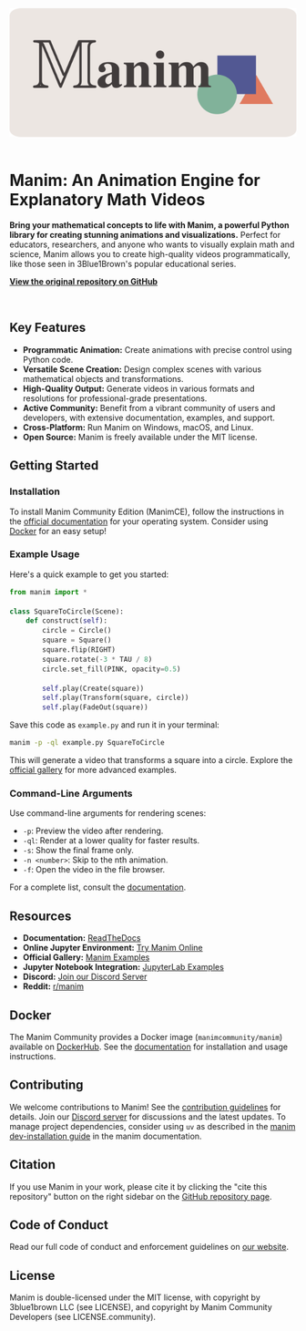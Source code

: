 <p align="center">
    <a href="https://www.manim.community/"><img src="https://raw.githubusercontent.com/ManimCommunity/manim/main/logo/cropped.png" alt="Manim Community Logo"></a>
    <br />
    <br />
</p>

# Manim: An Animation Engine for Explanatory Math Videos

**Bring your mathematical concepts to life with Manim, a powerful Python library for creating stunning animations and visualizations.** Perfect for educators, researchers, and anyone who wants to visually explain math and science, Manim allows you to create high-quality videos programmatically, like those seen in 3Blue1Brown's popular educational series.  

**[View the original repository on GitHub](https://github.com/ManimCommunity/manim)**

<br/>

## Key Features

*   **Programmatic Animation:** Create animations with precise control using Python code.
*   **Versatile Scene Creation:** Design complex scenes with various mathematical objects and transformations.
*   **High-Quality Output:** Generate videos in various formats and resolutions for professional-grade presentations.
*   **Active Community:** Benefit from a vibrant community of users and developers, with extensive documentation, examples, and support.
*   **Cross-Platform:** Run Manim on Windows, macOS, and Linux.
*   **Open Source:**  Manim is freely available under the MIT license.

## Getting Started

### Installation

To install Manim Community Edition (ManimCE), follow the instructions in the [official documentation](https://docs.manim.community/en/stable/installation.html) for your operating system.  Consider using [Docker](#docker) for an easy setup!

### Example Usage

Here's a quick example to get you started:

```python
from manim import *

class SquareToCircle(Scene):
    def construct(self):
        circle = Circle()
        square = Square()
        square.flip(RIGHT)
        square.rotate(-3 * TAU / 8)
        circle.set_fill(PINK, opacity=0.5)

        self.play(Create(square))
        self.play(Transform(square, circle))
        self.play(FadeOut(square))
```

Save this code as `example.py` and run it in your terminal:

```bash
manim -p -ql example.py SquareToCircle
```

This will generate a video that transforms a square into a circle. Explore the [official gallery](https://docs.manim.community/en/stable/examples.html) for more advanced examples.

### Command-Line Arguments

Use command-line arguments for rendering scenes:

*   `-p`: Preview the video after rendering.
*   `-ql`: Render at a lower quality for faster results.
*   `-s`: Show the final frame only.
*   `-n <number>`: Skip to the nth animation.
*   `-f`: Open the video in the file browser.

For a complete list, consult the [documentation](https://docs.manim.community/en/stable/guides/configuration.html).

## Resources

*   **Documentation:** [ReadTheDocs](https://docs.manim.community/)
*   **Online Jupyter Environment:** [Try Manim Online](https://try.manim.community/)
*   **Official Gallery:** [Manim Examples](https://docs.manim.community/en/stable/examples.html)
*   **Jupyter Notebook Integration:** [JupyterLab Examples](https://mybinder.org/v2/gh/ManimCommunity/jupyter_examples/HEAD?filepath=basic_example_scenes.ipynb)
*   **Discord:** [Join our Discord Server](https://www.manim.community/discord/)
*   **Reddit:** [r/manim](https://www.reddit.com/r/manim/)

## Docker

The Manim Community provides a Docker image (`manimcommunity/manim`) available on [DockerHub](https://hub.docker.com/r/manimcommunity/manim). See the [documentation](https://docs.manim.community/en/stable/installation/docker.html) for installation and usage instructions.

## Contributing

We welcome contributions to Manim! See the [contribution guidelines](https://docs.manim.community/en/stable/contributing.html) for details.  Join our [Discord server](https://www.manim.community/discord/) for discussions and the latest updates.  To manage project dependencies, consider using `uv` as described in the [manim dev-installation guide](https://docs.manim.community/en/latest/contributing/development.html) in the manim documentation.

## Citation

If you use Manim in your work, please cite it by clicking the "cite this repository" button on the right sidebar on the [GitHub repository page](https://github.com/ManimCommunity/manim).

## Code of Conduct

Read our full code of conduct and enforcement guidelines on [our website](https://docs.manim.community/en/stable/conduct.html).

## License

Manim is double-licensed under the MIT license, with copyright by 3blue1brown LLC (see LICENSE), and copyright by Manim Community Developers (see LICENSE.community).